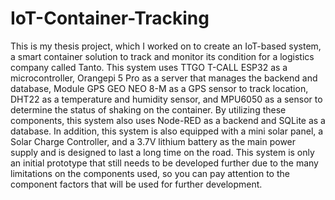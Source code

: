 # IoT-Container-Tracking
This is my thesis project, which I worked on to create an IoT-based system, a smart container solution to track and monitor its condition for a logistics company called Tanto. This system uses TTGO T-CALL ESP32 as a microcontroller, Orangepi 5 Pro as a server that manages the backend and database, Module GPS GEO NEO 8-M as a GPS sensor to track location, DHT22 as a temperature and humidity sensor, and MPU6050 as a sensor to determine the status of shaking on the container. By utilizing these components, this system also uses Node-RED as a backend and SQLite as a database. In addition, this system is also equipped with a mini solar panel, a Solar Charge Controller, and a 3.7V lithium battery as the main power supply and is designed to last a long time on the road. This system is only an initial prototype that still needs to be developed further due to the many limitations on the components used, so you can pay attention to the component factors that will be used for further development.
